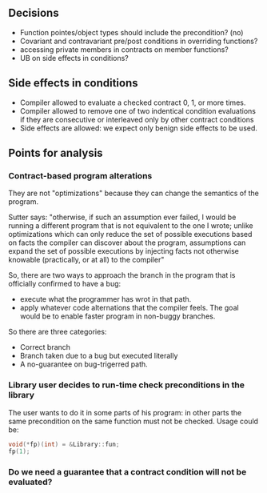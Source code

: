 Decisions
---------

* Function pointes/object types should include the precondition? (no)
* Covariant and contravariant pre/post conditions in overriding functions?
* accessing private members in contracts on member functions?
* UB on side effects in conditions?

Side effects in conditions
--------------------------

* Compiler allowed to evaluate a checked contract 0, 1, or more times.
* Compiler allowed to remove one of two indentical condition evaluations if they are consecutive or interleaved only by other contract conditions
* Side effects are allowed: we expect only benign side effects to be used.

Points for analysis
-------------------

### Contract-based program alterations

They are not "optimizations" because they can change the semantics of the program.

Sutter says: "otherwise, if such an assumption ever failed, I would be running a different program that is not equivalent to the one I wrote; unlike optimizations which can only reduce the set of possible executions based on facts the compiler can discover about the program, assumptions can expand the set of possible executions by injecting facts not otherwise knowable (practically, or at all) to the compiler"

So, there are two ways to approach the branch in the program that is officially confirmed to have a bug:

* execute what the programmer has wrot in that path.
* apply whatever code alternations that the compiler feels. The goal would be to enable faster program in non-buggy branches.

So there are three categories:
* Correct branch
* Branch taken due to a bug but executed literally
* A no-guarantee on bug-trigerred path.


### Library user decides to run-time check preconditions in the library

The user wants to do it in some parts of his program: in other parts the same precondition on the same function must not be checked. Usage could be:

```c++
void(*fp)(int) = &Library::fun;
fp(1);
```

### Do we need a guarantee that a contract condition will not be evaluated?

